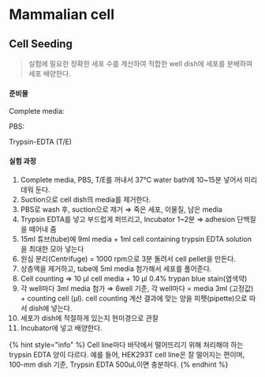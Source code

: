 # Mammalian cell

## Cell Seeding

> 실험에 필요한 정확한 세포 수를 계산하여 적합한 well dish에 세포를 분배하여 세포 배양한다.

#### 준비물&#x20;

Complete media:&#x20;

PBS:&#x20;

Trypsin-EDTA (T/E)

#### 실험 과정

1. Complete media, PBS, T/E를 꺼내서 37℃ water bath에 10\~15분 넣어서 미리 데워 둔다.
2. Suction으로 cell dish의 media를 제거한다.
3. PBS로 wash 후, suction으로 제거 ⇒ 죽은 세포, 이물질, 남은 media
4. Trypsin EDTA를 넣고 부드럽게 퍼뜨리고, Incubator 1\~2분 ⇒ adhesion 단백질을 떼어내 줌
5. 15ml 튜브(tube)에 9ml media + 1ml cell containing trypsin EDTA solution을 최대한 모아 넣는다
6. 원심 분리(Centrifuge) = 1000 rpm으로 3분 돌려서 cell pellet을 만든다.
7. 상층액을 제거하고, tube에 5ml media 첨가해서 세포를 풀어준다.
8. Cell counting ⇒ 10 μl cell media + 10 μl 0.4% trypan blue stain(염색약)&#x20;
9. 각 well마다 3ml media 첨가 ⇒ 6well 기준, 각 well마다 = media 3ml (고정값) + counting cell (μl). cell counting 계산 결과에 맞는 양을 피펫(pipette)으로 따서 dish에 넣는다.
10. 세포가 dish에 적절하게 있는지 현미경으로 관찰
11. Incubator에 넣고 배양한다.

{% hint style="info" %}
Cell line마다 바닥에서 떨어뜨리기 위해 처리해야 하는 trypsin EDTA 양이 다르다. 예를 들어, HEK293T cell line은 잘 떨어지는 편이며, 100-mm dish 기준, Trypsin EDTA 500uL이면 충분하다.
{% endhint %}
